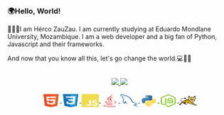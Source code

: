 ### 🌍Hello, World!

👨🏿‍💻I am Hérco ZauZau. I am currently studying at Eduardo Mondlane University, Mozambique. I am a web developer and a big fan of Python, Javascript and their frameworks.

And now that you know all this, let's go change the world.💻💪🏿

##

<div align="center">
  <a href="https://github.com/Herco21">
  <img height="180em" src="https://github-readme-stats.vercel.app/api?username=Herco21&show_icons=true&theme=github_dark&include_all_commits=true&count_private=true"/>
  <img height="180em" src="https://github-readme-stats.vercel.app/api/top-langs/?username=Herco21&layout=compact&langs_count=7&theme=github_dark"/>
</div>

<div style="display: inline_block" align="center"><br>
   <img align="center" alt="HTML" height="30" width="40" src="https://raw.githubusercontent.com/devicons/devicon/master/icons/html5/html5-original.svg">
  <img align="center" alt="CSS" height="30" width="40" src="https://raw.githubusercontent.com/devicons/devicon/master/icons/css3/css3-original.svg">
  <img align="center" alt="Js" height="30" width="40" src="https://raw.githubusercontent.com/devicons/devicon/master/icons/javascript/javascript-plain.svg">
  <img align="center" alt="java" height="30" width="40" src="https://raw.githubusercontent.com/devicons/devicon/master/icons/java/java-plain.svg">
  <img align="center" alt="mysql" height="30" width="40" src="https://github.com/devicons/devicon/blob/master/icons/mysql/mysql-plain.svg">
 <img align="center" alt="Python" height="30" width="40" src="https://raw.githubusercontent.com/devicons/devicon/master/icons/python/python-original.svg">
  <img align="center" alt="nodejs" height="30" width="40" src="https://github.com/devicons/devicon/blob/master/icons/nodejs/nodejs-plain.svg">
  <img align="center" alt="tomcat" height="30" width="40" src="https://github.com/devicons/devicon/blob/master/icons/tomcat/tomcat-original.svg">
</div>

##
